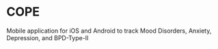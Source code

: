 # COPE
Mobile application for iOS and Android to track Mood Disorders, Anxiety, Depression, and BPD-Type-II
